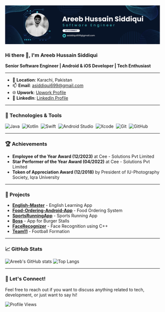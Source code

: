 ![Header](https://github.com/areebhussainsiddiqui/areebhussainsiddiqui/blob/main/banner.png)

### Hi there 👋, I'm Areeb Hussain Siddiqui

**Senior Software Engineer | Android & iOS Developer | Tech Enthusiast**

---

- 📍 **Location**: Karachi, Pakistan
- 📫 **Email**: asiddiqui699@gmail.com
- 🌐 **Upwork**: [Upwork Profile](https://www.upwork.com/freelancers/~0176fa5c36cd91267)
- 👔 **LinkedIn**: [LinkedIn Profile](https://www.linkedin.com/in/asiddiqui699)

---

### 🔧 Technologies & Tools

![Java](https://img.shields.io/badge/-Java-05122A?style=flat&logo=java&logoColor=FFA518)&nbsp;
![Kotlin](https://img.shields.io/badge/-Kotlin-05122A?style=flat&logo=kotlin&logoColor=FFA518)&nbsp;
![Swift](https://img.shields.io/badge/-Swift-05122A?style=flat&logo=swift)&nbsp;
![Android Studio](https://img.shields.io/badge/-Android_Studio-05122A?style=flat&logo=android-studio)&nbsp;
![Xcode](https://img.shields.io/badge/-Xcode-05122A?style=flat&logo=xcode)&nbsp;
![Git](https://img.shields.io/badge/-Git-05122A?style=flat&logo=git)&nbsp;
![GitHub](https://img.shields.io/badge/-GitHub-05122A?style=flat&logo=github)&nbsp;

---

### 🏆 Achievements

- **Employee of the Year Award (12/2023)** at Cee - Solutions Pvt Limited
- **Star Performer of the Year Award (04/2022)** at Cee - Solutions Pvt Limited
- **Token of Appreciation Award (12/2018)** by President of IU-Photography Society, Iqra University

---

### 📂 Projects

- [**English-Master**](https://github.com/areebhussainsiddiqui/English-Master) - English Learning App
- [**Food-Ordering-Android-App**](https://github.com/areebhussainsiddiqui/Food-Ordering-Android-App) - Food Ordering System
- [**SportsRunningApp**](https://github.com/areebhussainsiddiqui/SportsRunningApp) - Sports Running App
- [**Boss**](https://github.com/areebhussainsiddiqui/Boss) - App for Burger Stalls
- [**FaceRecognizer**](https://github.com/areebhussainsiddiqui/FaceRecognizer) - Face Recognition using C++
- [**Team11**](https://github.com/areebhussainsiddiqui/Team11) - Football Formation

---

### 📈 GitHub Stats

![Areeb's GitHub stats](https://github-readme-stats.vercel.app/api?username=areebhussainsiddiqui&show_icons=true&theme=radical)
![Top Langs](https://github-readme-stats.vercel.app/api/top-langs/?username=areebhussainsiddiqui&layout=compact&theme=radical)

---

### 💬 Let's Connect!

Feel free to reach out if you want to discuss anything related to tech, development, or just want to say hi!

![Profile Views](https://komarev.com/ghpvc/?username=areebhussainsiddiqui&color=blue)
